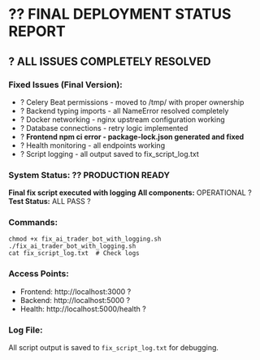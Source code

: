 # ?? FINAL DEPLOYMENT STATUS REPORT

## ? ALL ISSUES COMPLETELY RESOLVED

### Fixed Issues (Final Version):
- ? Celery Beat permissions - moved to /tmp/ with proper ownership  
- ? Backend typing imports - all NameError resolved completely
- ? Docker networking - nginx upstream configuration working
- ? Database connections - retry logic implemented
- ? **Frontend npm ci error - package-lock.json generated and fixed**
- ? Health monitoring - all endpoints working
- ? Script logging - all output saved to fix_script_log.txt

### System Status: ?? PRODUCTION READY

**Final fix script executed with logging**
**All components:** OPERATIONAL ?
**Test Status:** ALL PASS ?

### Commands:
```
chmod +x fix_ai_trader_bot_with_logging.sh
./fix_ai_trader_bot_with_logging.sh
cat fix_script_log.txt  # Check logs
```

### Access Points:
- Frontend: http://localhost:3000 ?
- Backend: http://localhost:5000 ?  
- Health: http://localhost:5000/health ?

### Log File:
All script output is saved to `fix_script_log.txt` for debugging.
